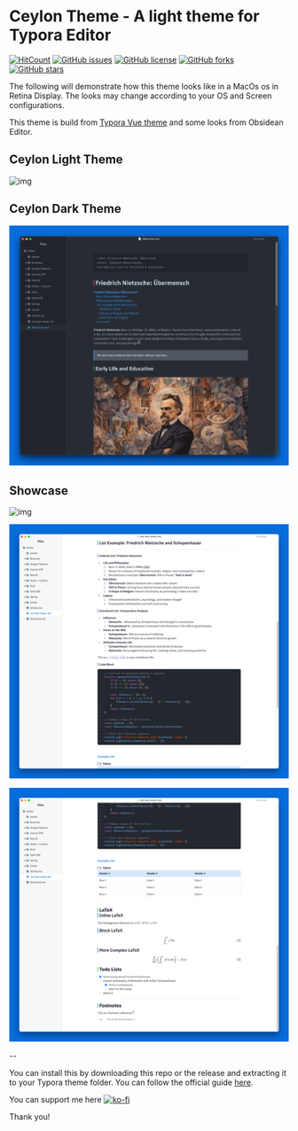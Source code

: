 # Ceylon Theme - A light theme for Typora Editor

[![HitCount](https://hits.seeyoufarm.com/api/count/incr/badge.svg?url=https%3A%2F%2Fgithub.com%2Ftdarshana%2Ftypora-ceylon-theme&count_bg=%2331B9CD&title_bg=%23555555&icon=&icon_color=%23E7E7E7&title=hits&edge_flat=false)](https://github.com/tdarshana/typora-ceylon-theme) [![GitHub issues](https://img.shields.io/github/issues/tdarshana/typora-ceylon-theme.svg)](https://github.com/tdarshana/typora-ceylon-theme/issues) [![GitHub license](https://img.shields.io/github/license/tdarshana/typora-ceylon-theme.svg)](https://github.com/tdarshana/typora-ceylon-theme/LICENSE) [![GitHub forks](https://img.shields.io/github/forks/tdarshana/typora-ceylon-theme.svg)](https://github.com/tdarshana/typora-ceylon-theme/network) [![GitHub stars](https://img.shields.io/github/stars/blinkfox/typora-vue-theme.svg)](https://github.com/tdarshana/typora-ceylon-theme/stargazers)

The following will demonstrate how this theme looks like in a MacOs os in Retina Display. The looks may change according to your OS and Screen configurations.

This theme is build from [Typora Vue theme](https://github.com/blinkfox/typora-vue-theme) and some looks from Obsidean Editor.

## Ceylon Light Theme

![img](./img/SCR-20240713-olpx.png)

## Ceylon Dark Theme

![img](./img/SCR-20240713-prpk.png)

## Showcase

![img](./img/SCR-20240713-oluo.png)

![img](./img/SCR-20240713-olvw.png)

![img](./img/SCR-20240713-olxc.png)

--

You can install this by downloading this repo or the release and extracting it to your Typora theme folder. You can follow the official guide [here](https://theme.typora.io/doc/Install-Theme/).

You can support me here [![ko-fi](https://ko-fi.com/img/githubbutton_sm.svg)](https://ko-fi.com/G2G2UOIB9)

Thank you!
